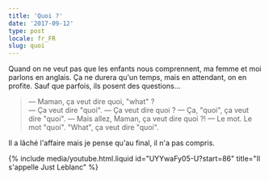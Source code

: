 ```yaml
---
title: 'Quoi ?'
date: '2017-09-12'
type: post
locale: fr_FR
slug: quoi
---
```


Quand on ne veut pas que les enfants nous comprennent, ma femme et moi parlons en anglais. Ça ne durera qu'un temps, mais en attendant, on en profite. Sauf que parfois, ils posent des questions…

<!-- more -->

> — Maman, ça veut dire quoi, "what" ?  
> — Ça veut dire "quoi".
> — Ça veut dire quoi ?
> — Ça, "quoi", ça veut dire "quoi".
> — Mais allez, Maman, ça veut dire quoi ?!
> — Le mot. Le mot "quoi". "What", ça veut dire "quoi".

Il a lâché l'affaire mais je pense qu'au final, il n'a pas compris.

{% include media/youtube.html.liquid id="UYYwaFy05-U?start=86" title="Il s'appelle Just Leblanc" %}
